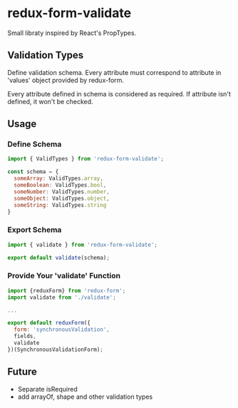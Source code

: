# redux-form-validate
Small libraty inspired by React's PropTypes.

## Validation Types
Define validation schema. Every attribute must correspond to attribute in 'values' object provided by redux-form.

Every attribute defined in schema is considered as required. If attribute isn't defined, it won't be checked.

## Usage
### Define Schema
```javascript
import { ValidTypes } from 'redux-form-validate';

const schema = {
  someArray: ValidTypes.array,
  someBoolean: ValidTypes.bool,
  someNumber: ValidTypes.number,
  someObject: ValidTypes.object,
  someString: ValidTypes.string
}
```

### Export Schema
```javascript
import { validate } from 'redux-form-validate';

export default validate(schema);
```

### Provide Your 'validate' Function
```javascript
import {reduxForm} from 'redux-form';
import validate from './validate';

...

export default reduxForm({
  form: 'synchronousValidation',
  fields,
  validate
})(SynchronousValidationForm);
```

## Future
- Separate isRequired
- add arrayOf, shape and other validation types